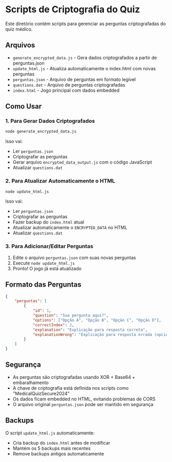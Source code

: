 # Scripts de Criptografia do Quiz

Este diretório contém scripts para gerenciar as perguntas criptografadas do quiz médico.

## Arquivos

- `generate_encrypted_data.js` - Gera dados criptografados a partir de perguntas.json
- `update_html.js` - Atualiza automaticamente o index.html com novas perguntas
- `perguntas.json` - Arquivo de perguntas em formato legível
- `questions.dat` - Arquivo de perguntas criptografadas
- `index.html` - Jogo principal com dados embedded

## Como Usar

### 1. Para Gerar Dados Criptografados

```bash
node generate_encrypted_data.js
```

Isso vai:
- Ler `perguntas.json`
- Criptografar as perguntas
- Gerar arquivo `encrypted_data_output.js` com o código JavaScript
- Atualizar `questions.dat`

### 2. Para Atualizar Automaticamente o HTML

```bash
node update_html.js
```

Isso vai:
- Ler `perguntas.json`
- Criptografar as perguntas
- Fazer backup do `index.html` atual
- Atualizar automaticamente o `ENCRYPTED_DATA` no HTML
- Atualizar `questions.dat`

### 3. Para Adicionar/Editar Perguntas

1. Edite o arquivo `perguntas.json` com suas novas perguntas
2. Execute `node update_html.js`
3. Pronto! O jogo já está atualizado

## Formato das Perguntas

```json
{
    "perguntas": [
        {
            "id": 1,
            "question": "Sua pergunta aqui?",
            "options": ["Opção A", "Opção B", "Opção C", "Opção D"],
            "correctIndex": 2,
            "explanation": "Explicação para resposta correta",
            "explanationWrong": "Explicação para resposta errada (opcional)"
        }
    ]
}
```

## Segurança

- As perguntas são criptografadas usando XOR + Base64 + embaralhamento
- A chave de criptografia está definida nos scripts como "MedicalQuizSecure2024"
- Os dados ficam embedded no HTML, evitando problemas de CORS
- O arquivo original `perguntas.json` pode ser mantido em segurança

## Backups

O script `update_html.js` automaticamente:
- Cria backup do `index.html` antes de modificar
- Mantém os 5 backups mais recentes
- Remove backups antigos automaticamente